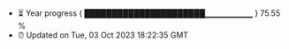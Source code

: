 - ⏳ Year progress { ██████████████████████▁▁▁▁▁▁▁▁ } 75.55 %
- ⏰ Updated on Tue, 03 Oct 2023 18:22:35 GMT

